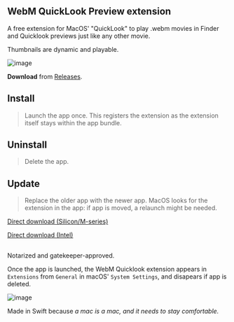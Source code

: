 ## WebM QuickLook Preview extension  
  

A free extension for MacOS' "QuickLook" to play .webm movies in Finder and Quicklook previews just like any other movie.

Thumbnails are dynamic and playable.  

 



![image](https://github.com/user-attachments/assets/dbd3da6f-4ffb-4bf0-9354-8225c667fa34)

     
**Download** from [Releases](https://github.com/Oil3/Webm-QuickLook-Plug-In/releases/tag/2025).




## Install  
>Launch the app once. This registers the extension as the extension itself stays within the app bundle.  

## Uninstall  
>Delete the app.  

## Update  
>Replace the older app with the newer app.  MacOS looks for the extension in the app: if app is moved, a relaunch might be needed. 



[Direct download (Silicon/M-series)
](https://github.com/Oil3/Webm-QuickLook-Plug-In/releases/download/2025/Webm.Quicklook.2025Feb.zip)   
 
[Direct download (Intel)
](https://github.com/Oil3/Webm-QuickLook-Plug-In/releases/download/2025/Webm.Quicklook.UniversalBinary.2025Feb.zip
)   


      
##  
  
Notarized and gatekeeper-approved.  


Once the app is launched, the WebM Quicklook extension appears in  `Extensions` from `General` in macOS' `System Settings`, and disapears if app is deleted.  

![image](https://github.com/user-attachments/assets/86b2e30d-039f-4641-a5d9-0ed12f14bfd2)
   


Made in Swift because
_a mac is a mac, and it needs to stay comfortable._
